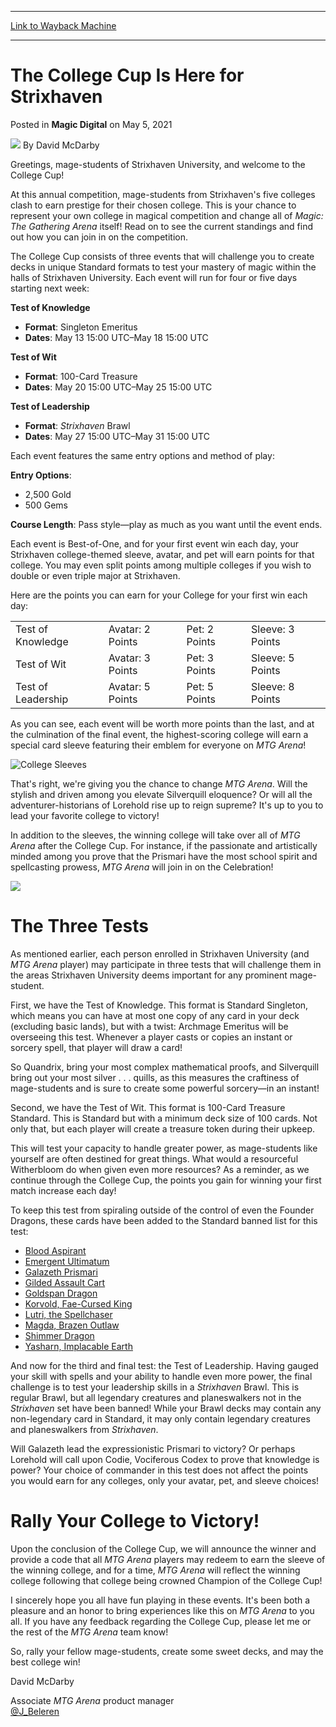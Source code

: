 
---
[Link to Wayback Machine](https://web.archive.org/web/20210505184357/https://magic.wizards.com/en/articles/archive/magic-digital/college-cup-here-strixhaven-2021-05-05)

[_metadata_:author]:- "David McDarby"
[_metadata_:description]:- "Your college is the best, right? Prove it by playing for points and prizes on MTG Arena."
[_metadata_:generator]:- "Drupal 7 (http://drupal.org)"
[_metadata_:node]:- "1541832"
[_metadata_:publish_date]:- "2021-05-05"
[_metadata_:source]:- "div-main-content"
[_metadata_:title]:- "The College Cup Is Here for Strixhaven"
[_metadata_:wayback_capture_timestamp]:- "2021-05-05 18:43:57"
[_metadata_:wayback_raw_url]:- "https://web.archive.org/web/20210505184357id_/https://magic.wizards.com/en/articles/archive/magic-digital/college-cup-here-strixhaven-2021-05-05"
[_metadata_:wayback_url]:- "https://magic.wizards.com/en/articles/archive/magic-digital/college-cup-here-strixhaven-2021-05-05"
---


The College Cup Is Here for Strixhaven
======================================



 Posted in **Magic Digital**
 on May 5, 2021 






![](https://media.magic.wizards.com/styles/auth_small/public/images/person/authorpic_david_mcdarby.jpg)
By David McDarby











Greetings, mage-students of Strixhaven University, and welcome to the College Cup!


At this annual competition, mage-students from Strixhaven's five colleges clash to earn prestige for their chosen college. This is your chance to represent your own college in magical competition and change all of *Magic: The Gathering Arena* itself! Read on to see the current standings and find out how you can join in on the competition.


The College Cup consists of three events that will challenge you to create decks in unique Standard formats to test your mastery of magic within the halls of Strixhaven University. Each event will run for four or five days starting next week:


**Test of Knowledge**


* **Format**: Singleton Emeritus
* **Dates**: May 13 15:00 UTC–May 18 15:00 UTC

**Test of Wit**


* **Format**: 100-Card Treasure
* **Dates**: May 20 15:00 UTC–May 25 15:00 UTC

**Test of Leadership**


* **Format**: *Strixhaven* Brawl
* **Dates**: May 27 15:00 UTC–May 31 15:00 UTC

Each event features the same entry options and method of play:


**Entry Options**:


* 2,500 Gold
* 500 Gems

**Course Length**: Pass style—play as much as you want until the event ends.


Each event is Best-of-One, and for your first event win each day, your Strixhaven college-themed sleeve, avatar, and pet will earn points for that college. You may even split points among multiple colleges if you wish to double or even triple major at Strixhaven.


Here are the points you can earn for your College for your first win each day:





|  |  |  |  |
| --- | --- | --- | --- |
| Test of Knowledge | Avatar: 2 Points | Pet: 2 Points | Sleeve: 3 Points |
| Test of Wit | Avatar: 3 Points | Pet: 3 Points | Sleeve: 5 Points |
| Test of Leadership | Avatar: 5 Points | Pet: 5 Points | Sleeve: 8 Points |


As you can see, each event will be worth more points than the last, and at the culmination of the final event, the highest-scoring college will earn a special card sleeve featuring their emblem for everyone on *MTG Arena*!


![College Sleeves](https://media.wizards.com/2021/images/daily/YTRjSmKxuB.png)


That's right, we're giving you the chance to change *MTG Arena*. Will the stylish and driven among you elevate Silverquill eloquence? Or will all the adventurer-historians of Lorehold rise up to reign supreme? It's up to you to lead your favorite college to victory!


In addition to the sleeves, the winning college will take over all of *MTG Arena* after the College Cup. For instance, if the passionate and artistically minded among you prove that the Prismari have the most school spirit and spellcasting prowess, *MTG Arena* will join in on the Celebration!


![](https://media.wizards.com/2021/images/daily/cjxquMOlxE.jpg)


The Three Tests
===============


As mentioned earlier, each person enrolled in Strixhaven University (and *MTG Arena* player) may participate in three tests that will challenge them in the areas Strixhaven University deems important for any prominent mage-student.


First, we have the Test of Knowledge. This format is Standard Singleton, which means you can have at most one copy of any card in your deck (excluding basic lands), but with a twist: Archmage Emeritus will be overseeing this test. Whenever a player casts or copies an instant or sorcery spell, that player will draw a card!


So Quandrix, bring your most complex mathematical proofs, and Silverquill bring out your most silver . . . quills, as this measures the craftiness of mage-students and is sure to create some powerful sorcery—in an instant!


Second, we have the Test of Wit. This format is 100-Card Treasure Standard. This is Standard but with a minimum deck size of 100 cards. Not only that, but each player will create a treasure token during their upkeep.


This will test your capacity to handle greater power, as mage-students like yourself are often destined for great things. What would a resourceful Witherbloom do when given even more resources? As a reminder, as we continue through the College Cup, the points you gain for winning your first match increase each day!


To keep this test from spiraling outside of the control of even the Founder Dragons, these cards have been added to the Standard banned list for this test:


* [Blood Aspirant](http://gatherer.wizards.com/Pages/Card/Details.aspx?name=Blood+Aspirant)
* [Emergent Ultimatum](http://gatherer.wizards.com/Pages/Card/Details.aspx?name=Emergent+Ultimatum)
* [Galazeth Prismari](http://gatherer.wizards.com/Pages/Card/Details.aspx?name=Galazeth+Prismari)
* [Gilded Assault Cart](http://gatherer.wizards.com/Pages/Card/Details.aspx?name=Gilded+Assault+Cart)
* [Goldspan Dragon](http://gatherer.wizards.com/Pages/Card/Details.aspx?name=Goldspan+Dragon)
* [Korvold, Fae-Cursed King](http://gatherer.wizards.com/Pages/Card/Details.aspx?name=Korvold%2C+Fae-Cursed+King)
* [Lutri, the Spellchaser](http://gatherer.wizards.com/Pages/Card/Details.aspx?name=Lutri%2C+the+Spellchaser)
* [Magda, Brazen Outlaw](http://gatherer.wizards.com/Pages/Card/Details.aspx?name=Magda%2C+Brazen+Outlaw)
* [Shimmer Dragon](http://gatherer.wizards.com/Pages/Card/Details.aspx?name=Shimmer+Dragon)
* [Yasharn, Implacable Earth](http://gatherer.wizards.com/Pages/Card/Details.aspx?name=Yasharn%2C+Implacable+Earth)

And now for the third and final test: the Test of Leadership. Having gauged your skill with spells and your ability to handle even more power, the final challenge is to test your leadership skills in a *Strixhaven* Brawl. This is regular Brawl, but all legendary creatures and planeswalkers not in the *Strixhaven* set have been banned! While your Brawl decks may contain any non-legendary card in Standard, it may only contain legendary creatures and planeswalkers from *Strixhaven*.


Will Galazeth lead the expressionistic Prismari to victory? Or perhaps Lorehold will call upon Codie, Vociferous Codex to prove that knowledge is power? Your choice of commander in this test does not affect the points you would earn for any colleges, only your avatar, pet, and sleeve choices!


Rally Your College to Victory!
==============================


Upon the conclusion of the College Cup, we will announce the winner and provide a code that all *MTG Arena* players may redeem to earn the sleeve of the winning college, and for a time, *MTG Arena* will reflect the winning college following that college being crowned Champion of the College Cup!


I sincerely hope you all have fun playing in these events. It's been both a pleasure and an honor to bring experiences like this on *MTG Arena* to you all. If you have any feedback regarding the College Cup, please let me or the rest of the *MTG Arena* team know!


So, rally your fellow mage-students, create some sweet decks, and may the best college win!


David McDarby  

Associate *MTG Arena* product manager  
[@J\_Beleren](https://twitter.com/j_beleren?lang=en)







